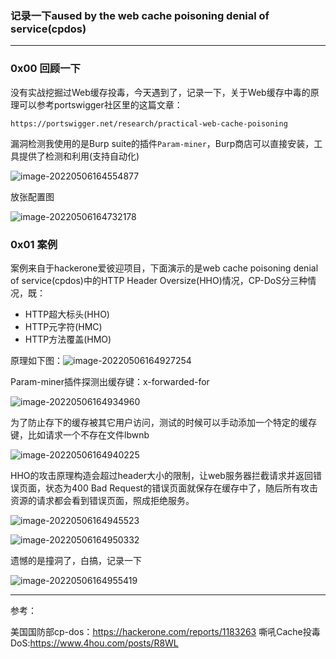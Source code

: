 ### 记录一下aused by the web cache poisoning denial of service(cpdos)

------

### 0x00 回顾一下

没有实战挖掘过Web缓存投毒，今天遇到了，记录一下，关于Web缓存中毒的原理可以参考portswigger社区里的这篇文章：

`https://portswigger.net/research/practical-web-cache-poisoning`

漏洞检测我使用的是Burp suite的插件`Param-miner`，Burp商店可以直接安装，工具提供了检测和利用(支持自动化)

![image-20220506164554877](https://raw.staticdn.net/ShmilyChris/wiki/main/image-20220506164554877.png)

放张配置图

![image-20220506164732178](https://raw.staticdn.net/ShmilyChris/wiki/main/image-20220506164732178.png)

### 0x01 案例

案例来自于hackerone爱彼迎项目，下面演示的是web cache poisoning denial of service(cpdos)中的HTTP Header Oversize(HHO)情况，CP-DoS分三种情况，既：

- HTTP超大标头(HHO)
- HTTP元字符(HMC)
- HTTP方法覆盖(HMO)

原理如下图：![image-20220506164927254](https://raw.staticdn.net/ShmilyChris/wiki/main/image-20220506164927254.png)

Param-miner插件探测出缓存键：x-forwarded-for

![image-20220506164934960](https://raw.staticdn.net/ShmilyChris/wiki/main/image-20220506164934960.png)

为了防止存下的缓存被其它用户访问，测试的时候可以手动添加一个特定的缓存键，比如请求一个不存在文件lbwnb

![image-20220506164940225](https://raw.staticdn.net/ShmilyChris/wiki/main/image-20220506164940225.png)

HHO的攻击原理构造会超过header大小的限制，让web服务器拦截请求并返回错误页面，状态为400 Bad Request的错误页面就保存在缓存中了，随后所有攻击资源的请求都会看到错误页面，照成拒绝服务。

![image-20220506164945523](https://raw.staticdn.net/ShmilyChris/wiki/main/image-20220506164945523.png)

![image-20220506164950332](https://raw.staticdn.net/ShmilyChris/wiki/main/image-20220506164950332.png)

遗憾的是撞洞了，白搞，记录一下

![image-20220506164955419](https://raw.staticdn.net/ShmilyChris/wiki/main/image-20220506164955419.png)

------

参考：

美国国防部cp-dos：https://hackerone.com/reports/1183263
嘶吼Cache投毒DoS:https://www.4hou.com/posts/R8WL
